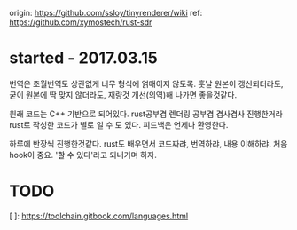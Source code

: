 origin: https://github.com/ssloy/tinyrenderer/wiki
ref: https://github.com/xymostech/rust-sdr


# started - 2017.03.15

번역은 초월번역도 상관없게 너무 형식에 얽매이지 않도록. 훗날 원본이 갱신되더라도, 굳이 원본에 딱 맞지 않더라도, 재량것 개선(의역)해 나가면 좋을것같다.

원래 코드는 C++ 기반으로 되어있다. rust공부겸 렌더링 공부겸 겸사겸사 진행한거라 rust로 작성한 코드가 별로 일 수 도 있다. 피드백은 언제나 환영한다.

하루에 반장씩 진행한것같다. rust도 배우면서 코드짜랴, 번역하랴, 내용 이해하랴. 처음 hook이 중요. '할 수 있다'라고 되내기며 하자.


# TODO
[ ]: https://toolchain.gitbook.com/languages.html
